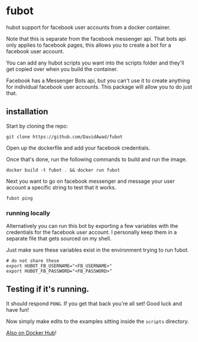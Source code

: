# fubot
hubot support for facebook user accounts from a docker container.

Note that this is separate from the facebook messenger api. That bots api only applies to facebook pages, this allows you to create a bot for a facebook user account. 

You can add any hubot scripts you want into the scripts folder and they'll get copied over when you build the container. 

Facebook has a Messenger Bots api, but you can't use it to create anything for individual facebook user accounts. This package will allow you to do just that. 

## installation

Start by cloning the repo: 
```shell
git clone https://github.com/DavidAwad/fubot
```

Open up the dockerfile and add your facebook credentials.

Once that's done, run the following commands to build and run the image. 

```shell
docker build -t fubot . && docker run fubot
```

Next you want to go on facebook messenger and message your user account a specific string to test that it works.

```
fubot ping
```

### running locally

Alternatively you can run this bot by exporting a few variables with the credentials for the facebook user account. I personally keep them in a separate file that gets sourced on my shell. 

Just make sure these variables exist in the environment trying to run fubot. 

```shell
# do not share these
export HUBOT_FB_USERNAME="<FB_USERNAME>"
export HUBOT_FB_PASSWORD="<FB_PASSWORD>"
```

## Testing if it's running. 
It should respond `PONG`. If you get that back you're all set! Good luck and have fun!

Now simply make edits to the examples sitting inside the `scripts` directory. 


[Also on Docker Hub](https://hub.docker.com/r/davidawad/fubot/)!
